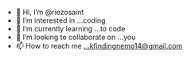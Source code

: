 - 👋 Hi, I’m @riezosaint
- 👀 I’m interested in ...coding
- 🌱 I’m currently learning ...to code
- 💞️ I’m looking to collaborate on ...you
- 📫 How to reach me ...kfindingnemo14@gmail.com

<!---
riezosaint/riezosaint is a ✨ special ✨ repository because its `README.md` (this file) appears on your GitHub profile.
You can click the Preview link to take a look at your changes.
--->
